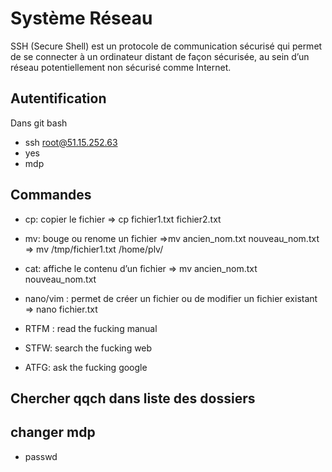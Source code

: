 # Système Réseau

SSH (Secure Shell) est un protocole de communication sécurisé qui permet de se connecter à un ordinateur distant de façon sécurisée, au sein d’un réseau potentiellement non sécurisé comme Internet.

## Autentification

Dans git bash 

- ssh root@51.15.252.63
- yes 
- mdp

## Commandes

 - cp: copier le fichier => cp fichier1.txt fichier2.txt
-  mv: bouge ou renome un fichier =>mv ancien_nom.txt nouveau_nom.txt
=> mv /tmp/fichier1.txt /home/plv/
-  cat: affiche le contenu d’un fichier => mv ancien_nom.txt nouveau_nom.txt

 - nano/vim : permet de créer un fichier ou de modifier un fichier existant => nano fichier.txt
 - RTFM : read the fucking manual
 - STFW: search the fucking web
 - ATFG: ask the fucking google

## Chercher qqch dans liste des dossiers

## changer mdp

- passwd




